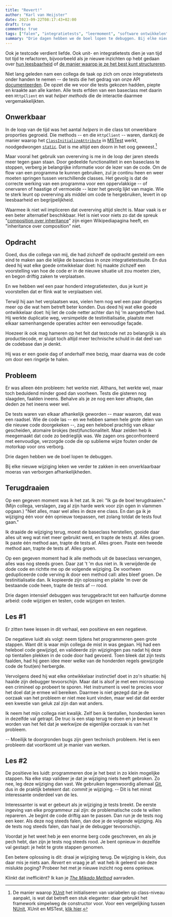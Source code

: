 ```yaml
---
title: "Revert!"
author: "Karl van Heijster"
date: 2023-09-22T08:17:43+02:00
draft: true
comments: true
tags: ["falen", "integratietests", "leermoment", "software ontwikkelen", "testen"]
summary: "Drie dagen hebben we de boel lopen te debuggen. Bij elke nieuwe wijziging leken we verder te zakken in een onverklaarbaar moeras van verborgen afhankelijkheden. Op een gegeven moment was ik het zat. Ik zei: \"Ik ga de boel terugdraaien.\" (Mijn collega, verslagen, zag al zijn harde werk voor zijn ogen in vlammen opgaan.) \"Niet alles, maar wel alles in deze ene class. En dan ga ik je wijziging één voor één opnieuw toepassen, net zolang totdat de tests fout gaan.\""
---
```


Ook je testcode verdient liefde. Ook unit- en integratietests dien je van tijd tot tijd te refactoren, bijvoorbeeld als je nieuwe inzichten op hebt gedaan over [hun leesbaarheid](/blog/22/01/hoe-droog-wil-je-je-test-hebben/ "'Hoe droog wil je je test hebben?'") of [de manier waarop je ze het best kunt structureren](/blog/22/12/over-de-volgorde-van-je-unit-tests/ "'Over de volgorde van je unit tests'").


Niet lang geleden nam een collega de taak op zich om onze integratietests onder handen te nemen -- de tests die het gedrag van onze API [documenteerden](/blog/22/09/tests-als-documentatie/ "'Tests als documentatie'"). De opzet die we voor die tests gekozen hadden, piepte en kraakte aan alle kanten. Alle tests erfden van een baseclass met daarin een `HttpClient` en wat *helper methods* die de interactie daarmee vergemakkelijkten.


## Onwerkbaar


In de loop van de tijd was het aantal *helpers* in die class tot onwerkbare proporties gegroeid. Die methods -- en die `HttpClient` -- waren, dankzij de manier waarop het [`ClassInitializeAttribute`](https://learn.microsoft.com/en-us/previous-versions/visualstudio/visual-studio-2013/ms245248(v=vs.120) "'ClassInitializeAttribute Class', Microsoft documentatie") in [MSTest](https://learn.microsoft.com/en-us/dotnet/core/testing/unit-testing-with-mstest "'Unit testing C# with MSTest and .NET', Microsoft documentatie") werkt, noodgedwongen [`static`](https://learn.microsoft.com/en-us/dotnet/csharp/language-reference/keywords/static "'static (C# Reference)'"). Dat is me altijd een doorn in het oog geweest.[^1]


Maar vooral het gebruik van overerving is me in de loop der jaren steeds meer tegen gaan staan. Door gedeelde functionaliteit in een baseclass te stoppen, verberg je belangrijke informatie voor de lezer van de code. Om de flow van een programma te kunnen gebruiken, zul je continu heen en weer moeten springen tussen verschillende classes. Het gevolg is dat de correcte werking van een programma voor een oppervlakkige -- of onervaren of haastige of vermoeide -- lezer het gevolg lijkt van magie. Wie te sterk leunt op overerving als middel om code te hergebruiken, levert in op leesbaarheid en begrijpelijkheid.


Waarmee ik niet wil impliceren dat overerving altijd slecht is. Maar vaak is er een beter alternatief beschikbaar. Het is niet voor niets zo dat de spreuk "[composition over inheritance](https://en.wikipedia.org/wiki/Composition_over_inheritance "'Composition over inheritance', Wikipedia")" zijn eigen Wikipediapagina heeft, en "inheritance over composition" niet.


## Opdracht


Goed, dus die collega van mij, die had zichzelf de opdracht gesteld om een eind te maken aan die lelijke de baseclass in onze integratietestsuite. En dus deed hij wat elke goede ontwikkelaar doet: hij maakte zichzelf een voorstelling van hoe de code er in de nieuwe situatie uit zou moeten zien, en begon driftig zaken te verplaatsen. 


En we hebben wel een paar honderd integratietesten, dus je kunt je voorstellen dat er flink wat te verplaatsen viel.


Terwijl hij aan het verplaatsen was, vielen hem nog wel een paar dingetjes meer op die wat hem betreft beter konden. Dus deed hij wat elke goede ontwikkelaar doet: hij liet de code netter achter dan hij 'm aangetroffen had. Hij werkte duplicatie weg, versimpelde de testinitialisatie, plaatste met elkaar samenhangende operaties achter een eenvoudige façade.


Hoezeer ik ook mag hameren op het feit dat testcode net zo belangrijk is als productiecode, er sluipt toch altijd meer technische schuld in dat deel van de codebase dan je denkt.


Hij was er een goeie dag of anderhalf mee bezig, maar daarna was de code om door een ringetje te halen.


## Probleem


Er was alleen één probleem: het werkte niet. Althans, het werkte wel, maar toch beduidend minder goed dan voorheen. Tests die gisteren nog slaagden, faalden ineens. Behalve als je ze nog een keer aftrapte, dan deden ze het ineens weer wel.


De tests waren van elkaar afhankelijk geworden -- maar waarom, dat was een raadsel. Wie de code las -- en we hebben samen hele grote delen van die nieuwe code doorgekeken --, zag een heleboel prachtig van elkaar gescheiden, atomaire brokjes (test)functionaliteit. Maar zelden heb ik meegemaakt dat code zo bedrieglijk was. We zagen ons geconfronteerd met eenvoudige, verzorgde code die op sublieme wijze fouten onder de motorkap voor ons verborg.


Drie dagen hebben we de boel lopen te debuggen.


Bij elke nieuwe wijziging leken we verder te zakken in een onverklaarbaar moeras van verborgen afhankelijkheden.


## Terugdraaien


Op een gegeven moment was ik het zat. Ik zei: "Ik ga de boel terugdraaien." (Mijn collega, verslagen, zag al zijn harde werk voor zijn ogen in vlammen opgaan.) "Niet alles, maar wel alles in deze ene class. En dan ga ik je wijziging één voor één opnieuw toepassen, net zolang totdat de tests fout gaan."


Ik draaide de wijziging terug, moest de baseclass herstellen, gooide daar alles uit weg wat niet meer gebruikt werd, en trapte de tests af. Alles groen. Ik paste één method aan, trapte de tests af. Alles groen. Paste een tweede method aan, trapte de tests af. Alles groen.


Op een gegeven moment had ik alle methods uit de baseclass vervangen, alles was nog steeds groen. Daar zat 't 'm dus niet in. Ik verwijderde de dode code en richtte me op de volgende wijziging. De voorheen gedupliceerde code verving ik door een method call: alles bleef groen. De testinitialisatie dan. Ik kopieerde zijn oplossing en plakte 'm over de bestaande code heen, trapte de tests af -- rood.


Drie dagen intensief debuggen was teruggebracht tot een halfuurtje domme arbeid: code wijzigen en testen, code wijzigen en testen.


## Les #1


Er zitten twee lessen in dit verhaal, een positieve en een negatieve.


De negatieve luidt als volgt: neem tijdens het programmeren geen grote stappen. Want dit is waar mijn collega de mist in was gegaan. Hij had een heleboel code gewijzigd, en valideerde zijn wijzigingen pas nadat hij deze op tientallen plekken in de code door had gevoerd. Toen bleek dat zijn tests faalden, had hij geen idee meer welke van de honderden regels gewijzigde code de fout(en) herbergde.


Vervolgens deed hij wat elke ontwikkelaar instinctief doet in zo'n situatie: hij haalde zijn debugger tevoorschijn. Maar dat is alsof je met een microscoop een crimineel op probeert te sporen. Het instrument is veel te precies voor het doel dat je ermee wil bereiken. Daarmee is niet gezegd dat je de oorzaak van het probleem er niet mee kunt vinden, maar wel dat dat eerder een kwestie van geluk zal zijn dan wat anders.


Ik neem het mijn collega niet kwalijk. Zelf ben ik tientallen, honderden keren in dezelfde val getrapt. De truc is een stap terug te doen en je bewust te worden van het feit dat je werkwijze de eigenlijke oorzaak is van het probleem.


-- Moeilijk te doorgronden bugs zijn geen technisch probleem. Het is een probleem dat voortkomt uit je manier van werken.


## Les #2


De positieve les luidt: programmeren doe je het best in zo klein mogelijke stappen. Na elke stap valideer je dat je wijziging niets heeft gebroken. Zo nee, leg deze wijziging dan vast. We gebruiken tegenwoordig allemaal [Git](https://git-scm.com/), dus in de praktijk betekent dat: *commit* je wijziging. -- Dit is het minst interessante onderdeel van de les.


Interessanter is wat er gebeurt als je wijziging je tests breekt. De eerste ingeving van elke programmeur zal zijn: de problematische code te willen repareren. Je begint de code driftig aan te passen. Dan run je de tests nog een keer. Als deze nog steeds falen, dan doe je de volgende wijziging. Als de tests nog steeds falen, dan haal je de debugger tevoorschijn.


Voordat je het weet heb je een enorme berg code geschreven, en als je pech hebt, dan zijn je tests nog steeds rood. Je bent opnieuw in dezelfde val gestapt: je hebt te grote stappen genomen.


Een betere oplossing is dit: draai je wijziging terug. De wijziging is klein, dus daar mis je niets aan. *Revert* en vraag je af: wat heb ik geleerd van deze mislukte poging? Probeer het met je nieuwe inzicht nog eens opnieuw.


Klinkt dat inefficiënt? Ik kan je [*The Mikado Method*](https://mikadomethod.info/) aanraden.


[^1]: De manier waarop [XUnit](https://xunit.net/) het initialiseren van variabelen op class-niveau aanpakt, is wat dat betreft een stuk eleganter: daar gebruikt het framework simpelweg de constructor voor. Voor een vergelijking tussen [NUnit](https://nunit.org/), XUnit en MSTest, [klik hier](https://www.lambdatest.com/blog/nunit-vs-xunit-vs-mstest/ "'NUnit vs. XUnit vs. MSTest: Comparing Unit Testing Frameworks In C#', LambdaTest").
